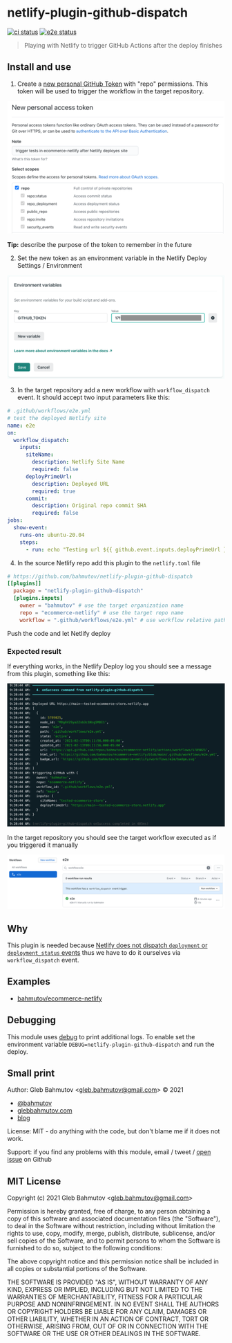 # netlify-plugin-github-dispatch
[![ci status][ci image]][ci url] [![e2e status][e2e image]][ci url]
> Playing with Netlify to trigger GitHub Actions after the deploy finishes

## Install and use

1. Create a [new personal GitHub Token](https://github.com/settings/tokens/new) with "repo" permissions. This token will be used to trigger the workflow in the target repository.

![New token](images/token.png)

**Tip:** describe the purpose of the token to remember in the future

2. Set the new token as an environment variable in the Netlify Deploy Settings / Environment

![Set token in Netlify deploy settings](images/set-token.png)

3. In the target repository add a new workflow with `workflow_dispatch` event. It should accept two input parameters like this:

```yml
# .github/workflows/e2e.yml
# test the deployed Netlify site
name: e2e
on:
  workflow_dispatch:
    inputs:
      siteName:
        description: Netlify Site Name
        required: false
      deployPrimeUrl:
        description: Deployed URL
        required: true
      commit:
        description: Original repo commit SHA
        required: false
jobs:
  show-event:
    runs-on: ubuntu-20.04
    steps:
      - run: echo "Testing url ${{ github.event.inputs.deployPrimeUrl }}"
```

4. In the source Netlify repo add this plugin to the `netlify.toml` file

```toml
# https://github.com/bahmutov/netlify-plugin-github-dispatch
[[plugins]]
  package = "netlify-plugin-github-dispatch"
  [plugins.inputs]
    owner = "bahmutov" # use the target organization name
    repo = "ecommerce-netlify" # use the target repo name
    workflow = ".github/workflows/e2e.yml" # use workflow relative path
```

Push the code and let Netlify deploy

### Expected result

If everything works, in the Netlify Deploy log you should see a message from this plugin, something like this:

![Deploy log messages from the plugin](images/plugin-message.png)

In the target repository you should see the target workflow executed as if you triggered it manually

![Executed workflow](images/workflow.png)

## Why

This plugin is needed because [Netlify does not dispatch `deployment` or `deployment_status` events](https://community.netlify.com/t/can-netlify-deliver-deploy-event-to-github-api-after-successful-deployment/10905) thus we have to do it ourselves via `workflow_dispatch` event.

## Examples

- [bahmutov/ecommerce-netlify](https://github.com/bahmutov/ecommerce-netlify)

## Debugging

This module uses [debug](https://github.com/visionmedia/debug#readme) to print additional logs. To enable set the environment variable `DEBUG=netlify-plugin-github-dispatch` and run the deploy.

## Small print

Author: Gleb Bahmutov &lt;gleb.bahmutov@gmail.com&gt; &copy; 2021

- [@bahmutov](https://twitter.com/bahmutov)
- [glebbahmutov.com](https://glebbahmutov.com)
- [blog](https://glebbahmutov.com/blog)

License: MIT - do anything with the code, but don't blame me if it does not work.

Support: if you find any problems with this module, email / tweet /
[open issue](https://github.com/bahmutov/netlify-plugin-github-dispatch/issues) on Github

## MIT License

Copyright (c) 2021 Gleb Bahmutov &lt;gleb.bahmutov@gmail.com&gt;

Permission is hereby granted, free of charge, to any person
obtaining a copy of this software and associated documentation
files (the "Software"), to deal in the Software without
restriction, including without limitation the rights to use,
copy, modify, merge, publish, distribute, sublicense, and/or sell
copies of the Software, and to permit persons to whom the
Software is furnished to do so, subject to the following
conditions:

The above copyright notice and this permission notice shall be
included in all copies or substantial portions of the Software.

THE SOFTWARE IS PROVIDED "AS IS", WITHOUT WARRANTY OF ANY KIND,
EXPRESS OR IMPLIED, INCLUDING BUT NOT LIMITED TO THE WARRANTIES
OF MERCHANTABILITY, FITNESS FOR A PARTICULAR PURPOSE AND
NONINFRINGEMENT. IN NO EVENT SHALL THE AUTHORS OR COPYRIGHT
HOLDERS BE LIABLE FOR ANY CLAIM, DAMAGES OR OTHER LIABILITY,
WHETHER IN AN ACTION OF CONTRACT, TORT OR OTHERWISE, ARISING
FROM, OUT OF OR IN CONNECTION WITH THE SOFTWARE OR THE USE OR
OTHER DEALINGS IN THE SOFTWARE.

[ci image]: https://github.com/bahmutov/netlify-plugin-github-dispatch/workflows/ci/badge.svg?branch=main
[e2e image]: https://github.com/bahmutov/netlify-plugin-github-dispatch/workflows/e2e/badge.svg?branch=main
[ci url]: https://github.com/bahmutov/netlify-plugin-github-dispatch/actions
